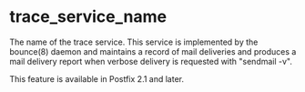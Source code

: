 # trace_service_name 


The name of the trace service. This service is implemented by the
bounce(8) daemon and maintains a record
of mail deliveries and produces a mail delivery report when verbose
delivery is requested with "sendmail -v".



This feature is available in Postfix 2.1 and later.



